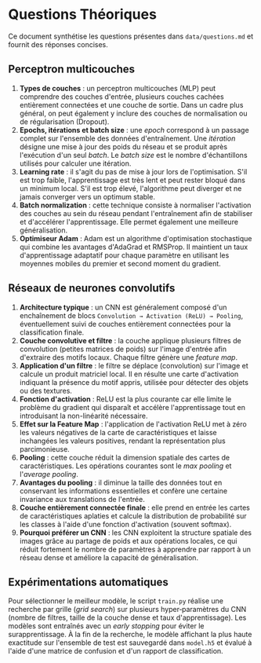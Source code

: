 # Questions Théoriques

Ce document synthétise les questions présentes dans `data/questions.md` et fournit des réponses concises.

## Perceptron multicouches

1. **Types de couches** : un perceptron multicouches (MLP) peut comprendre des couches d'entrée, plusieurs couches cachées entièrement connectées et une couche de sortie. Dans un cadre plus général, on peut également y inclure des couches de normalisation ou de régularisation (Dropout).
2. **Epochs, itérations et batch size** : une *epoch* correspond à un passage complet sur l'ensemble des données d'entraînement. Une *itération* désigne une mise à jour des poids du réseau et se produit après l'exécution d'un seul *batch*. Le *batch size* est le nombre d'échantillons utilisés pour calculer une itération.
3. **Learning rate** : il s'agit du pas de mise à jour lors de l'optimisation. S'il est trop faible, l'apprentissage est très lent et peut rester bloqué dans un minimum local. S'il est trop élevé, l'algorithme peut diverger et ne jamais converger vers un optimum stable.
4. **Batch normalization** : cette technique consiste à normaliser l'activation des couches au sein du réseau pendant l'entraînement afin de stabiliser et d'accélérer l'apprentissage. Elle permet également une meilleure généralisation.
5. **Optimiseur Adam** : Adam est un algorithme d'optimisation stochastique qui combine les avantages d'AdaGrad et RMSProp. Il maintient un taux d'apprentissage adaptatif pour chaque paramètre en utilisant les moyennes mobiles du premier et second moment du gradient.

## Réseaux de neurones convolutifs

1. **Architecture typique** : un CNN est généralement composé d'un enchaînement de blocs `Convolution → Activation (ReLU) → Pooling`, éventuellement suivi de couches entièrement connectées pour la classification finale.
2. **Couche convolutive et filtre** : la couche applique plusieurs filtres de convolution (petites matrices de poids) sur l'image d'entrée afin d'extraire des motifs locaux. Chaque filtre génère une *feature map*.
3. **Application d'un filtre** : le filtre se déplace (convolution) sur l'image et calcule un produit matriciel local. Il en résulte une carte d'activation indiquant la présence du motif appris, utilisée pour détecter des objets ou des textures.
4. **Fonction d'activation** : ReLU est la plus courante car elle limite le problème du gradient qui disparaît et accélère l'apprentissage tout en introduisant la non-linéarité nécessaire.
5. **Effet sur la Feature Map** : l'application de l'activation ReLU met à zéro les valeurs négatives de la carte de caractéristiques et laisse inchangées les valeurs positives, rendant la représentation plus parcimonieuse.
6. **Pooling** : cette couche réduit la dimension spatiale des cartes de caractéristiques. Les opérations courantes sont le *max pooling* et l'*average pooling*.
7. **Avantages du pooling** : il diminue la taille des données tout en conservant les informations essentielles et confère une certaine invariance aux translations de l'entrée.
8. **Couche entièrement connectée finale** : elle prend en entrée les cartes de caractéristiques aplaties et calcule la distribution de probabilité sur les classes à l'aide d'une fonction d'activation (souvent softmax).
9. **Pourquoi préférer un CNN** : les CNN exploitent la structure spatiale des images grâce au partage de poids et aux opérations locales, ce qui réduit fortement le nombre de paramètres à apprendre par rapport à un réseau dense et améliore la capacité de généralisation.

## Expérimentations automatiques

Pour sélectionner le meilleur modèle, le script `train.py` réalise une
recherche par grille (*grid search*) sur plusieurs hyper‑paramètres du CNN
(nombre de filtres, taille de la couche dense et taux d'apprentissage). Les
modèles sont entraînés avec un *early stopping* pour éviter le
surapprentissage. À la fin de la recherche, le modèle affichant la plus haute
exactitude sur l'ensemble de test est sauvegardé dans `model.h5` et évalué à
l'aide d'une matrice de confusion et d'un rapport de classification.
